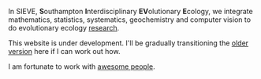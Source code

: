 In SIEVE, **S**outhampton **I**nterdisciplinary **EV**olutionary **E**cology, we integrate mathematics, statistics, systematics, geochemistry and computer vision to do evolutionary ecology [research](https://tomezard.github.io/research).

This website is under development. I'll be gradually transitioning the [older version](http://fusionecology.org/FusionEcology/index.html) here if I can work out how. 

I am fortunate to work with [awesome people](https://tomezard.github.io/team). 
